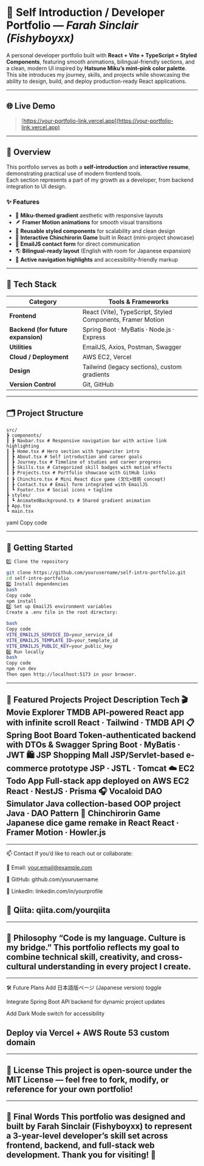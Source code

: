 # 🌸 Self Introduction / Developer Portfolio — *Farah Sinclair (Fishyboyxx)*

A personal developer portfolio built with **React + Vite + TypeScript + Styled Components**, featuring smooth animations, bilingual-friendly sections, and a clean, modern UI inspired by **Hatsune Miku’s mint–pink color palette**.  
This site introduces my journey, skills, and projects while showcasing the ability to design, build, and deploy production-ready React applications.

---

## 🌐 Live Demo
> [https://your-portfolio-link.vercel.app](https://your-portfolio-link.vercel.app)

---

## 🧭 Overview

This portfolio serves as both a **self-introduction** and **interactive resume**, demonstrating practical use of modern frontend tools.  
Each section represents a part of my growth as a developer, from backend integration to UI design.

### ✨ Features
- 🎨 **Miku-themed gradient** aesthetic with responsive layouts  
- 🪶 **Framer Motion animations** for smooth visual transitions  
- 🧠 **Reusable styled components** for scalability and clean design  
- 🧩 **Interactive Chinchirorin Game** built in React (mini-project showcase)  
- 💬 **EmailJS contact form** for direct communication  
- 🌎 **Bilingual-ready layout** (English with room for Japanese expansion)  
- 🔗 **Active navigation highlights** and accessibility-friendly markup

---

## 🧱 Tech Stack

| Category | Tools & Frameworks |
|-----------|--------------------|
| **Frontend** | React (Vite), TypeScript, Styled Components, Framer Motion |
| **Backend (for future expansion)** | Spring Boot · MyBatis · Node.js · Express |
| **Utilities** | EmailJS, Axios, Postman, Swagger |
| **Cloud / Deployment** | AWS EC2, Vercel |
| **Design** | Tailwind (legacy sections), custom gradients |
| **Version Control** | Git, GitHub |

---

## 🗂️ Project Structure

```
src/
┣ components/
┃ ┣ Navbar.tsx # Responsive navigation bar with active link highlighting
┃ ┣ Home.tsx # Hero section with typewriter intro
┃ ┣ About.tsx # Self introduction and career goals
┃ ┣ Journey.tsx # Timeline of studies and career progress
┃ ┣ Skills.tsx # Categorized skill badges with motion effects
┃ ┣ Projects.tsx # Portfolio showcase with GitHub links
┃ ┣ Chinchiro.tsx # Mini React dice game (文化×技術 concept)
┃ ┣ Contact.tsx # Email form integrated with EmailJS
┃ ┗ Footer.tsx # Social icons + tagline
┣ styles/
┃ ┗ AnimatedBackground.ts # Shared gradient animation
┣ App.tsx
┗ main.tsx
```


yaml
Copy code

---

## 🚀 Getting Started


```bash
1️⃣ Clone the repository

git clone https://github.com/yourusername/self-intro-portfolio.git
cd self-intro-portfolio
2️⃣ Install dependencies
bash
Copy code
npm install
3️⃣ Set up EmailJS environment variables
Create a .env file in the root directory:

bash
Copy code
VITE_EMAILJS_SERVICE_ID=your_service_id
VITE_EMAILJS_TEMPLATE_ID=your_template_id
VITE_EMAILJS_PUBLIC_KEY=your_public_key
4️⃣ Run locally
bash
Copy code
npm run dev
Then open http://localhost:5173 in your browser.
```

---
💼 Featured Projects
Project	Description	Tech
🎬 Movie Explorer	TMDB API-powered React app with infinite scroll	React · Tailwind · TMDB API
📋 Spring Boot Board	Token-authenticated backend with DTOs & Swagger	Spring Boot · MyBatis · JWT
🛍 JSP Shopping Mall	JSP/Servlet-based e-commerce prototype	JSP · JSTL · Tomcat
☁️ EC2 Todo App	Full-stack app deployed on AWS EC2	React · NestJS · Prisma
🎧 Vocaloid DAO Simulator	Java collection-based OOP project	Java · DAO Pattern
🎲 Chinchirorin Game	Japanese dice game remake in React	React · Framer Motion · Howler.js
---

---
📫 Contact
If you’d like to reach out or collaborate:

💌 Email: your.email@example.com

🐙 GitHub: github.com/yourusername

💼 LinkedIn: linkedin.com/in/yourprofile

🧠 Qiita: qiita.com/yourqiita
---

---
🧩 Philosophy
“Code is my language. Culture is my bridge.”
This portfolio reflects my goal to combine technical skill, creativity, and cross-cultural understanding in every project I create.
---

---
🛠️ Future Plans
 Add 日本語版ページ (Japanese version) toggle

 Integrate Spring Boot API backend for dynamic project updates

 Add Dark Mode switch for accessibility

 Deploy via Vercel + AWS Route 53 custom domain
---

---
🧾 License
This project is open-source under the MIT License — feel free to fork, modify, or reference for your own portfolio!
---

---
💬 Final Words
This portfolio was designed and built by Farah Sinclair (Fishyboyxx)
to represent a 3-year-level developer’s skill set across frontend, backend, and full-stack web development.
Thank you for visiting! 🌸
---